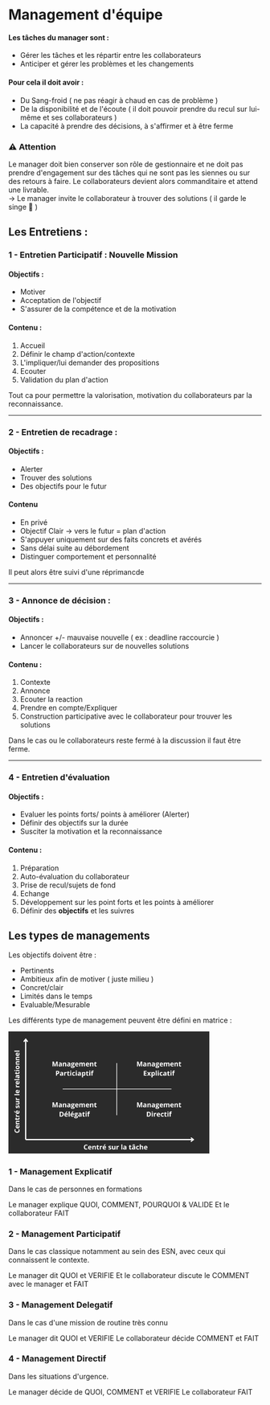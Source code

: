 # Management d'équipe 

#### Les tâches du manager sont : 
- Gérer les tâches et les répartir entre les collaborateurs
- Anticiper et gérer les problèmes et les changements 

#### Pour cela il doit avoir :
- Du Sang-froid ( ne pas réagir à chaud en cas de problème )
- De la disponibilité et de l'écoute ( il doit pouvoir prendre du recul sur lui-même et ses collaborateurs )
- La capacité à prendre des décisions, à s'affirmer et à être ferme 

### :warning: Attention 

Le manager doit bien conserver son rôle de gestionnaire et ne doit pas prendre d'engagement sur des tâches qui ne sont pas les siennes ou sur des retours à faire. Le collaborateurs devient alors commanditaire et attend une livrable.  
-> Le manager invite le collaborateur à trouver des solutions ( il garde le singe :monkey: )

## Les Entretiens :

### 1 - Entretien Participatif : Nouvelle Mission

#### Objectifs : 
- Motiver 
- Acceptation de l'objectif
- S'assurer de la compétence et de la motivation

#### Contenu : 
1. Accueil 
2. Définir le champ d'action/contexte 
3. L'impliquer/lui demander des propositions 
4. Ecouter 
5. Validation du plan d'action

Tout ca pour permettre la valorisation, motivation du collaborateurs par la reconnaissance.  

--- 

### 2 - Entretien de recadrage : 

#### Objectifs :
- Alerter
- Trouver des solutions
- Des objectifs pour le futur

#### Contenu
- En privé 
- Objectif Clair -> vers le futur = plan d'action
- S'appuyer uniquement sur des faits concrets et avérés
- Sans délai suite au débordement
- Distinguer comportement et personnalité 

Il peut alors être suivi d'une réprimancde

---

### 3 - Annonce de décision : 

#### Objectifs : 
- Annoncer +/- mauvaise nouvelle ( ex : deadline raccourcie )
- Lancer le collaborateurs sur de nouvelles solutions 

#### Contenu : 
1. Contexte 
2. Annonce 
3. Ecouter la reaction 
4. Prendre en compte/Expliquer 
5. Construction participative avec le collaborateur pour trouver les solutions  

Dans le cas ou le collaborateurs reste fermé à la discussion il faut être ferme.

---

### 4 - Entretien d'évaluation 

#### Objectifs : 
- Evaluer les points forts/ points à améliorer (Alerter)
- Définir des objectifs sur la durée
- Susciter la motivation et la reconnaissance

#### Contenu :
1. Préparation 
2. Auto-évaluation du collaborateur
3. Prise de recul/sujets de fond
4. Echange 
5. Développement sur les point forts et les points à améliorer
6. Définir des **objectifs** et les suivres

## Les types de managements 

Les objectifs doivent être : 
- Pertinents
- Ambitieux afin de motiver ( juste milieu )
- Concret/clair 
- Limités dans le temps
- Evaluable/Mesurable

Les différents type de management peuvent être défini en matrice : 

<img src="Centré sur le relationnel (1).png" width="400" height="" >

### 1 - Management Explicatif

Dans le cas de personnes en formations

Le manager explique  QUOI, COMMENT, POURQUOI & VALIDE 
Et le collaborateur FAIT

### 2 - Management Participatif 

Dans le cas classique notamment au sein des ESN, avec ceux qui connaissent le contexte.

Le manager dit QUOI et VERIFIE
Et le collaborateur discute le COMMENT avec le manager et FAIT

### 3 - Management Delegatif 

Dans le cas d'une mission de routine très connu 

Le manager dit QUOI et VERIFIE
Le collaborateur décide COMMENT et FAIT

### 4 - Management Directif 

Dans les situations d'urgence.

Le manager décide de QUOI, COMMENT et VERIFIE
Le collaborateur FAIT